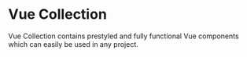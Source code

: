 # Vue Collection

Vue Collection contains prestyled and fully functional Vue components which can easily be used in any project.
